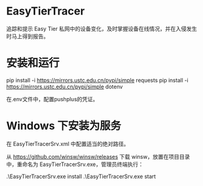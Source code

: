 # EasyTierTracer


追踪和提示 Easy Tier 私网中的设备变化，及时掌握设备在线情况，并在入侵发生时马上得到报告。

# 安装和运行

pip install -i https://mirrors.ustc.edu.cn/pypi/simple requests
pip install -i https://mirrors.ustc.edu.cn/pypi/simple dotenv

在.env文件中，配置pushplus的凭证。

# Windows 下安装为服务

在 EasyTierTracerSrv.xml 中配置适当的绝对路径。

从 https://github.com/winsw/winsw/releases 下载 winsw，放置在项目目录中，重命名为 EasyTierTracerSrv.exe，管理员终端执行：

.\EasyTierTracerSrv.exe install
.\EasyTierTracerSrv.exe start
